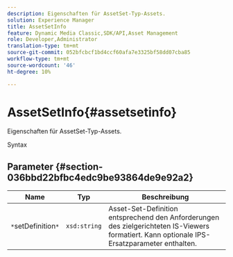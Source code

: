 ```yaml
---
description: Eigenschaften für AssetSet-Typ-Assets.
solution: Experience Manager
title: AssetSetInfo
feature: Dynamic Media Classic,SDK/API,Asset Management
role: Developer,Administrator
translation-type: tm+mt
source-git-commit: 052bfcbcf1bd4ccf60afa7e3325bf58dd07cba85
workflow-type: tm+mt
source-wordcount: '46'
ht-degree: 10%

---
```



# AssetSetInfo{#assetsetinfo}

Eigenschaften für AssetSet-Typ-Assets.

Syntax

## Parameter {#section-036bbd22bfbc4edc9be93864de9e92a2}

| Name | Typ | Beschreibung |
|---|---|---|
| `*`setDefinition`*` | `xsd:string` | Asset-Set-Definition entsprechend den Anforderungen des zielgerichteten IS-Viewers formatiert. Kann optionale IPS-Ersatzparameter enthalten. |

